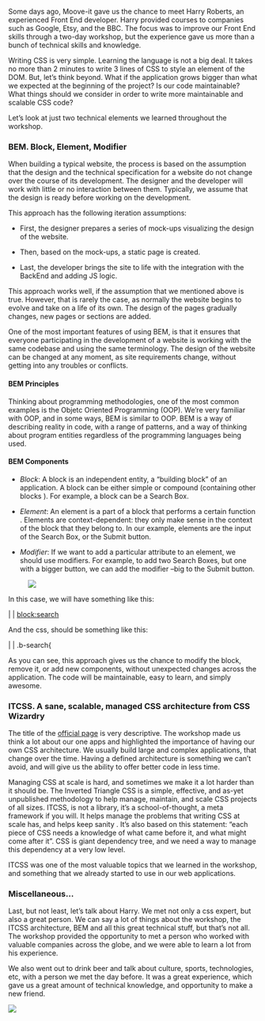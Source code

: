 Some days ago, Moove-it gave us the chance to meet Harry Roberts, an experienced
Front End developer. Harry provided courses to companies such as Google, Etsy, 
and the BBC. The focus was to improve our Front End skills through a two-day 
workshop, but the experience gave us more than a bunch of technical skills and 
knowledge.

Writing CSS is very simple. Learning the language is not a big deal. It takes
no more than 2 minutes to write 3 lines of CSS to style an element of the DOM. 
But, let’s think beyond. What if the application grows bigger than what we 
expected at the beginning of the project? Is our code maintainable? What things 
should we consider in order to write more maintainable and scalable CSS code?

Let’s look at just two technical elements we learned throughout the workshop.

### BEM. Block, Element, Modifier

When building a typical website, the process is based on the assumption that
the design and the technical specification for a website do not change over the 
course of its development. The designer and the developer will work with little 
or no interaction between them. Typically, we assume that the design is ready 
before working on the development.

This approach has the following iteration assumptions:

*   First, the designer prepares a series of mock-ups visualizing the design of
    the website.
   
*   Then, based on the mock-ups, a static page is created.
*   Last, the developer brings the site to life with the integration with the
    BackEnd and adding JS logic.
   

This approach works well, if the assumption that we mentioned above is true.
However, that is rarely the case, as normally the website begins to evolve and 
take on a life of its own. The design of the pages gradually changes, new pages 
or sections are added.

One of the most important features of using BEM, is that it ensures that
everyone participating in the development of a website is working with the same 
codebase and using the same terminology. The design of the website can be 
changed at any moment, as site requirements change, without getting into any 
troubles or conflicts.

#### BEM Principles

Thinking about programming methodologies, one of the most common examples is
the Objetc Oriented Programming (OOP). We’re very familiar with OOP, and in some
ways, BEM is similar to OOP. BEM is a way of describing reality in code, with a 
range of patterns, and a way of thinking about program entities regardless of 
the programming languages being used.

#### BEM Components

*   *Block*: A block is an independent entity, a “building block” of an
    application. A block can be either simple or compound (containing other blocks
    ). For example, a block can be a Search Box.
   
*   *Element*: An element is a part of a block that performs a certain function
    . Elements are context-dependent: they only make sense in the context of the 
    block that they belong to. In our example, elements are the input of the Search 
    Box, or the Submit button.
   
*   *Modifier*: If we want to add a particular attribute to an element, we
    should use modifiers. For example, to add two Search Boxes, but one with a 
    bigger button, we can add the modifier –big to the Submit button.
   <figure>

![][1]</figure>
In this case, we will have something like this:

|  | <block:search>

And the css, should be something like this:

|  | .b-search{

As you can see, this approach gives us the chance to modify the block, remove
it, or add new components, without unexpected changes across the application. 
The code will be maintainable, easy to learn, and simply awesome.

### ITCSS. A sane, scalable, managed CSS architecture from CSS Wizardry

The title of the [official page][2] is very descriptive. The workshop made us
think a lot about our one apps and highlighted the importance of having our own 
CSS architecture. We usually build large and complex applications, that change 
over the time. Having a defined architecture is something we can’t avoid, and 
will give us the ability to offer better code in less time.

Managing CSS at scale is hard, and sometimes we make it a lot harder than it
should be. The Inverted Triangle CSS is a simple, effective, and as-yet 
unpublished methodology to help manage, maintain, and scale CSS projects of all 
sizes. ITCSS, is not a library, it’s a school-of-thought, a meta framework if 
you will. It helps manage the problems that writing CSS at scale has, and helps 
keep sanity . It’s also based on this statement: “each piece of CSS needs a 
knowledge of what came before it, and what might come after it”. CSS is giant 
dependency tree, and we need a way to manage this dependency at a very low level.

ITCSS was one of the most valuable topics that we learned in the workshop, and
something that we already started to use in our web applications.

### Miscellaneous…

Last, but not least, let’s talk about Harry. We met not only a css expert,
but also a great person. We can say a lot of things about the workshop, the 
ITCSS architecture, BEM and all this great technical stuff, but that’s not all. 
The workshop provided the opportunity to met a person who worked with valuable 
companies across the globe, and we were able to learn a lot from his experience.

We also went out to drink beer and talk about culture, sports, technologies,
etc, with a person we met the day before. It was a great experience, which gave 
us a great amount of technical knowledge, and opportunity to make a new friend.

![][3]</figure>

 [1]: img/P04PTRZ.png
 [2]: http://itcss.io/ "ITCSS"
 [3]: img/Mj5Mv41.jpg